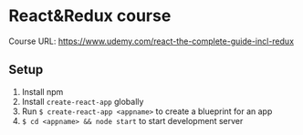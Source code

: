 React&Redux course
==================

Course URL: https://www.udemy.com/react-the-complete-guide-incl-redux

Setup
-----

1. Install npm
2. Install `create-react-app` globally
3. Run `$ create-react-app <appname>` to create a blueprint for an app
4. `$ cd <appname> && node start` to start development server
